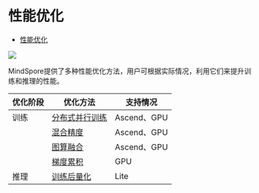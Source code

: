 # 性能优化

<!-- TOC -->

- [性能优化](#性能优化)

<!-- /TOC -->

<a href="https://gitee.com/mindspore/docs/blob/r1.3/docs/mindspore/programming_guide/source_zh_cn/performance_optimization.md" target="_blank"><img src="https://gitee.com/mindspore/docs/raw/master/resource/_static/logo_source.png"></a>

MindSpore提供了多种性能优化方法，用户可根据实际情况，利用它们来提升训练和推理的性能。

| 优化阶段 | 优化方法 | 支持情况 |
| --- | --- | --- |
| 训练 | [分布式并行训练](https://www.mindspore.cn/docs/programming_guide/zh-CN/r1.3/distributed_training_tutorials.html) | Ascend、GPU |
| | [混合精度](https://www.mindspore.cn/docs/programming_guide/zh-CN/r1.3/enable_mixed_precision.html) | Ascend、GPU |
| | [图算融合](https://www.mindspore.cn/docs/programming_guide/zh-CN/r1.3/enable_graph_kernel_fusion.html) | Ascend、GPU |
| | [梯度累积](https://www.mindspore.cn/docs/programming_guide/zh-CN/r1.3/apply_gradient_accumulation.html) | GPU |
| 推理 | [训练后量化](https://www.mindspore.cn/lite/docs/zh-CN/r1.3/use/post_training_quantization.html) | Lite |
